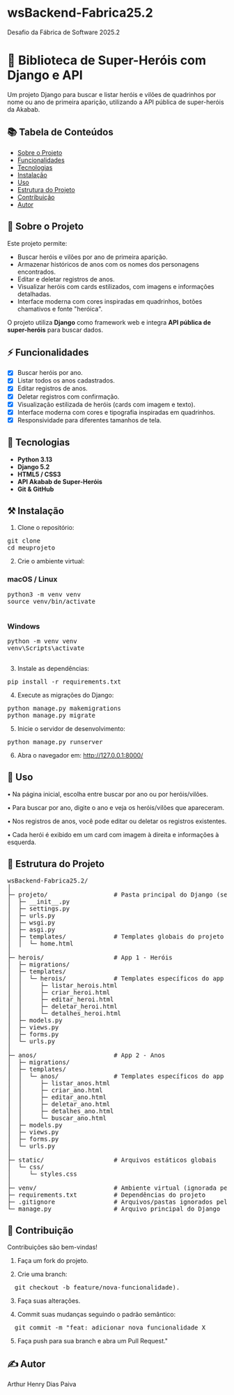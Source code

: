# wsBackend-Fabrica25.2
Desafio da Fábrica de Software 2025.2

# 🦸 Biblioteca de Super-Heróis com Django e API
Um projeto Django para buscar e listar heróis e vilões de quadrinhos por nome ou ano de primeira aparição, utilizando a API pública de super-heróis da Akabab.

## 📚 Tabela de Conteúdos

- [Sobre o Projeto](#sobre-o-projeto)
- [Funcionalidades](#funcionalidades)
- [Tecnologias](#tecnologias)
- [Instalação](#instalacao)
- [Uso](#uso)
- [Estrutura do Projeto](#estrutura-do-projeto)
- [Contribuição](#contribuicao)
- [Autor](#autor)

## 🧮 Sobre o Projeto

Este projeto permite:

- Buscar heróis e vilões por ano de primeira aparição.
- Armazenar históricos de anos com os nomes dos personagens encontrados.
- Editar e deletar registros de anos.
- Visualizar heróis com cards estilizados, com imagens e informações detalhadas.
- Interface moderna com cores inspiradas em quadrinhos, botões chamativos e fonte "heróica".

O projeto utiliza **Django** como framework web e integra **API pública de super-heróis** para buscar dados.

## ⚡ Funcionalidades

- [x] Buscar heróis por ano.
- [x] Listar todos os anos cadastrados.
- [x] Editar registros de anos.
- [x] Deletar registros com confirmação.
- [x] Visualização estilizada de heróis (cards com imagem e texto).
- [x] Interface moderna com cores e tipografia inspiradas em quadrinhos.
- [x] Responsividade para diferentes tamanhos de tela.

## 🚀 Tecnologias

- **Python 3.13**  
- **Django 5.2**  
- **HTML5 / CSS3**  
- **API Akabab de Super-Heróis**  
- **Git & GitHub**  

## ⚒️ Instalação

1. Clone o repositório:
<pre>
git clone <url-do-repositorio>
cd meuprojeto
</pre>

2. Crie o ambiente virtual:

  ### macOS / Linux
  <pre>
python3 -m venv venv
source venv/bin/activate
  </pre>
  ### Windows
  <pre>
python -m venv venv
venv\Scripts\activate
  </pre>

3. Instale as dependências:
<pre>
pip install -r requirements.txt
</pre>
4. Execute as migrações do Django:
<pre>
python manage.py makemigrations
python manage.py migrate
</pre>
5. Inicie o servidor de desenvolvimento:
<pre>
python manage.py runserver
</pre>
6.	Abra o navegador em: http://127.0.0.1:8000/ 

## 🧰 Uso

•	Na página inicial, escolha entre buscar por ano ou por heróis/vilões.

•	Para buscar por ano, digite o ano e veja os heróis/vilões que apareceram.

•	Nos registros de anos, você pode editar ou deletar os registros 
existentes.

•	Cada herói é exibido em um card com imagem à direita e informações à  	     esquerda.

## 🧱 Estrutura do Projeto
<pre>
wsBackend-Fabrica25.2/
│
├─ projeto/                  # Pasta principal do Django (settings, urls, wsgi/asgi)
│  ├─ __init__.py
│  ├─ settings.py
│  ├─ urls.py
│  ├─ wsgi.py
│  ├─ asgi.py
│  ├─ templates/             # Templates globais do projeto
│  │  └─ home.html
│
├─ herois/                   # App 1 - Heróis
│  ├─ migrations/
│  ├─ templates/
│  │  └─ herois/             # Templates específicos do app
│  │     ├─ listar_herois.html
│  │     ├─ criar_heroi.html
│  │     ├─ editar_heroi.html
│  │     ├─ deletar_heroi.html
│  │     └─ detalhes_heroi.html
│  ├─ models.py
│  ├─ views.py
│  ├─ forms.py
│  └─ urls.py
│
├─ anos/                     # App 2 - Anos
│  ├─ migrations/
│  ├─ templates/
│  │  └─ anos/               # Templates específicos do app
│  │     ├─ listar_anos.html
│  │     ├─ criar_ano.html
│  │     ├─ editar_ano.html
│  │     ├─ deletar_ano.html
│  │     ├─ detalhes_ano.html
│  │     └─ buscar_ano.html
│  ├─ models.py
│  ├─ views.py
│  ├─ forms.py
│  └─ urls.py
│
├─ static/                   # Arquivos estáticos globais
│  └─ css/
│     └─ styles.css
│
├─ venv/                     # Ambiente virtual (ignorada pelo Git)
├─ requirements.txt          # Dependências do projeto
├─ .gitignore                # Arquivos/pastas ignorados pelo Git
└─ manage.py                 # Arquivo principal do Django
</pre> 
## 🥂 Contribuição

Contribuições são bem-vindas!
	
 1.	Faça um fork do projeto.
	
 2.	Crie uma branch:
  <pre>
  git checkout -b feature/nova-funcionalidade).
</pre>
 
 3.	Faça suas alterações.
	
 4.	Commit suas mudanças seguindo o padrão semântico:
<pre>
  git commit -m "feat: adicionar nova funcionalidade X
</pre> 
5. Faça push para sua branch e abra um Pull Request."

## ✍️ Autor

Arthur Henry Dias Paiva
